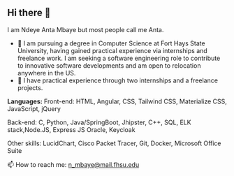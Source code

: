 
## Hi there 👋

I am Ndeye Anta Mbaye but most people call me Anta.

- 🔭 I am pursuing a degree in Computer Science at Fort Hays State University, having gained practical experience via internships and freelance work. I am seeking a software engineering role to contribute to innovative software developments and am open to relocation anywhere in the US.
- 🌱 I have practical experience through two internships and a freelance projects.

**Languages:**
Front-end:
HTML, Angular, CSS, Tailwind CSS, Materialize CSS, JavaScript,  jQuery

Back-end:
C, Python, Java/SpringBoot, Jhipster, C++, SQL, ELK stack,Node.JS, Express JS
Oracle, Keycloak 

Other skills:
LucidChart, Cisco Packet Tracer, Git, Docker, Microsoft Office Suite


📫 How to reach me: n_mbaye@mail.fhsu.edu
